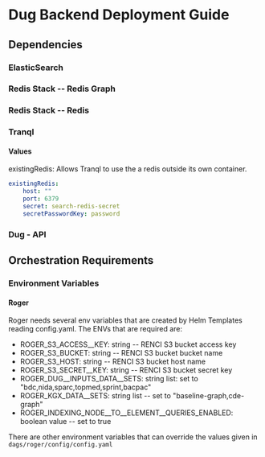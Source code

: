 # Dug Backend Deployment Guide

## Dependencies

### ElasticSearch

### Redis Stack -- Redis Graph

### Redis Stack -- Redis

### Tranql

#### Values

existingRedis: Allows Tranql to use the a redis outside its own container.
``` yaml
existingRedis:
    host: ""
    port: 6379
    secret: search-redis-secret
    secretPasswordKey: password
```

### Dug - API

## Orchestration Requirements

### Environment Variables

#### Roger

Roger needs several env variables that are created by Helm Templates reading config.yaml. The ENVs that are required are:

- ROGER_S3_ACCESS__KEY: string -- RENCI S3 bucket access key
- ROGER_S3_BUCKET: string -- RENCI S3 bucket bucket name
- ROGER_S3_HOST: string -- RENCI S3 bucket host name
- ROGER_S3_SECRET__KEY: string -- RENCI S3 bucket secret key
- ROGER_DUG__INPUTS_DATA__SETS: string list: set to "bdc,nida,sparc,topmed,sprint,bacpac"
- ROGER_KGX_DATA__SETS: string list -- set to "baseline-graph,cde-graph"
- ROGER_INDEXING_NODE__TO__ELEMENT__QUERIES_ENABLED: boolean value -- set to true

There are other environment variables that can override the values given in `dags/roger/config/config.yaml`
